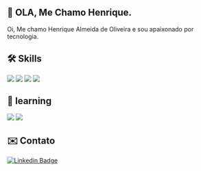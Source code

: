 ## 👋 OLA, Me Chamo Henrique.

Oi, Me chamo Henrique Almeida de Oliveira e sou apaixonado por tecnologia.

## 🛠️ Skills

[![](https://img.shields.io/badge/HTML5-E34F26?style=for-the-badge&logo=html5&logoColor=white)]()
[![](https://img.shields.io/badge/CSS3-1572B6?style=for-the-badge&logo=css3&logoColor=white)]()
[![](https://img.shields.io/badge/JavaScript-323330?style=for-the-badge&logo=javascript&logoColor=F7DF1E)]()
[![](https://img.shields.io/badge/React-20232A?style=for-the-badge&logo=react&logoColor=61DAFB)]()

## 📙 learning

[![](https://img.shields.io/badge/TypeScript-007ACC?style=for-the-badge&logo=typescript&logoColor=white)]()
[![](https://img.shields.io/badge/Sass-CC6699?style=for-the-badge&logo=sass&logoColor=white)]()

## ✉️ Contato

[![Linkedin Badge](https://img.shields.io/badge/LinkedIn-0077B5?style=for-the-badge&logo=linkedin&logoColor=white&link=https://www.linkedin.com/in/henrique-almeida-de-oliveira-6031ba248/)](https://www.linkedin.com/in/henrique-almeida-de-oliveira-6031ba248/) 
